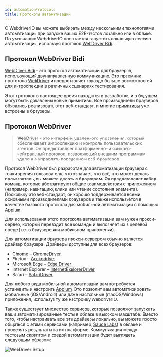 ```yaml
---
id: automationProtocols
title: Протоколы автоматизации
---
```


С WebdriverIO вы можете выбирать между несколькими технологиями автоматизации при запуске ваших E2E-тестов локально или в облаке. По умолчанию WebdriverIO попытается запустить локальную сессию автоматизации, используя протокол [WebDriver Bidi](https://w3c.github.io/webdriver-bidi/).

## Протокол WebDriver Bidi

[WebDriver Bidi](https://w3c.github.io/webdriver-bidi/) - это протокол автоматизации для браузеров, использующий двунаправленную коммуникацию. Это преемник протокола [WebDriver](https://w3c.github.io/webdriver/) и предоставляет гораздо больше возможностей для интроспекции в различных сценариях тестирования.

Этот протокол в настоящее время находится в разработке, и в будущем могут быть добавлены новые примитивы. Все производители браузеров обязались реализовать этот веб-стандарт, и многие [примитивы](https://wpt.fyi/results/webdriver/tests/bidi?label=experimental&label=master&aligned) уже встроены в браузеры.

## Протокол WebDriver

> [WebDriver](https://w3c.github.io/webdriver/) - это интерфейс удаленного управления, который обеспечивает интроспекцию и контроль пользовательских агентов. Он предоставляет платформенно- и языково-нейтральный протокол, позволяющий внешним программам удаленно управлять поведением веб-браузеров.

Протокол WebDriver был разработан для автоматизации браузера с точки зрения пользователя, что означает, что всё, что может делать пользователь, вы можете делать с браузером. Он предоставляет набор команд, которые абстрагируют общие взаимодействия с приложением (например, навигацию, клики или чтение состояния элемента). Поскольку это веб-стандарт, он хорошо поддерживается всеми основными производителями браузеров и также используется в качестве базового протокола для мобильной автоматизации с помощью [Appium](http://appium.io).

Для использования этого протокола автоматизации вам нужен прокси-сервер, который переводит все команды и выполняет их в целевой среде (т.е. в браузере или мобильном приложении).

Для автоматизации браузера прокси-сервером обычно является драйвер браузера. Драйверы доступны для всех браузеров:

- Chrome – [ChromeDriver](http://chromedriver.chromium.org/downloads)
- Firefox – [Geckodriver](https://github.com/mozilla/geckodriver/releases)
- Microsoft Edge – [Edge Driver](https://developer.microsoft.com/en-us/microsoft-edge/tools/webdriver/)
- Internet Explorer – [InternetExplorerDriver](https://github.com/SeleniumHQ/selenium/wiki/InternetExplorerDriver)
- Safari – [SafariDriver](https://developer.apple.com/documentation/webkit/testing_with_webdriver_in_safari)

Для любого вида мобильной автоматизации вам потребуется установить и настроить [Appium](http://appium.io). Это позволит вам автоматизировать мобильные (iOS/Android) или даже настольные (macOS/Windows) приложения, используя ту же настройку WebdriverIO.

Также существует множество сервисов, которые позволяют запускать ваши автоматизированные тесты в облаке в высоком масштабе. Вместо того, чтобы настраивать все эти драйверы локально, вы можете просто общаться с этими сервисами (например, [Sauce Labs](https://saucelabs.com)) в облаке и проверять результаты на их платформе. Коммуникация между тестовым скриптом и средой автоматизации будет выглядеть следующим образом:

![WebDriver Setup](/img/webdriver.png)